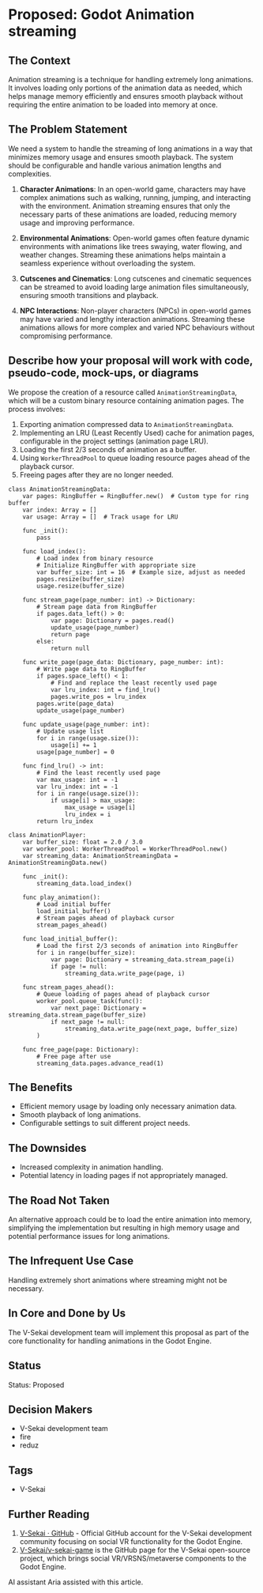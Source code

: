# Proposed: Godot Animation streaming

## The Context

Animation streaming is a technique for handling extremely long animations. It involves loading only portions of the animation data as needed, which helps manage memory efficiently and ensures smooth playback without requiring the entire animation to be loaded into memory at once.

## The Problem Statement

We need a system to handle the streaming of long animations in a way that minimizes memory usage and ensures smooth playback. The system should be configurable and handle various animation lengths and complexities.

1. **Character Animations**: In an open-world game, characters may have complex animations such as walking, running, jumping, and interacting with the environment. Animation streaming ensures that only the necessary parts of these animations are loaded, reducing memory usage and improving performance.

2. **Environmental Animations**: Open-world games often feature dynamic environments with animations like trees swaying, water flowing, and weather changes. Streaming these animations helps maintain a seamless experience without overloading the system.

3. **Cutscenes and Cinematics**: Long cutscenes and cinematic sequences can be streamed to avoid loading large animation files simultaneously, ensuring smooth transitions and playback.

4. **NPC Interactions**: Non-player characters (NPCs) in open-world games may have varied and lengthy interaction animations. Streaming these animations allows for more complex and varied NPC behaviours without compromising performance.

## Describe how your proposal will work with code, pseudo-code, mock-ups, or diagrams

We propose the creation of a resource called `AnimationStreamingData`, which will be a custom binary resource containing animation pages. The process involves:

1. Exporting animation compressed data to `AnimationStreamingData`.
2. Implementing an LRU (Least Recently Used) cache for animation pages, configurable in the project settings (animation page LRU).
3. Loading the first 2/3 seconds of animation as a buffer.
4. Using `WorkerThreadPool` to queue loading resource pages ahead of the playback cursor.
5. Freeing pages after they are no longer needed.

```gdscript
class AnimationStreamingData:
    var pages: RingBuffer = RingBuffer.new()  # Custom type for ring buffer
    var index: Array = []
    var usage: Array = []  # Track usage for LRU

    func _init():
        pass

    func load_index():
        # Load index from binary resource
        # Initialize RingBuffer with appropriate size
        var buffer_size: int = 16  # Example size, adjust as needed
        pages.resize(buffer_size)
        usage.resize(buffer_size)

    func stream_page(page_number: int) -> Dictionary:
        # Stream page data from RingBuffer
        if pages.data_left() > 0:
            var page: Dictionary = pages.read()
            update_usage(page_number)
            return page
        else:
            return null

    func write_page(page_data: Dictionary, page_number: int):
        # Write page data to RingBuffer
        if pages.space_left() < 1:
            # Find and replace the least recently used page
            var lru_index: int = find_lru()
            pages.write_pos = lru_index
        pages.write(page_data)
        update_usage(page_number)

    func update_usage(page_number: int):
        # Update usage list
        for i in range(usage.size()):
            usage[i] += 1
        usage[page_number] = 0

    func find_lru() -> int:
        # Find the least recently used page
        var max_usage: int = -1
        var lru_index: int = -1
        for i in range(usage.size()):
            if usage[i] > max_usage:
                max_usage = usage[i]
                lru_index = i
        return lru_index

class AnimationPlayer:
    var buffer_size: float = 2.0 / 3.0
    var worker_pool: WorkerThreadPool = WorkerThreadPool.new()
    var streaming_data: AnimationStreamingData = AnimationStreamingData.new()

    func _init():
        streaming_data.load_index()

    func play_animation():
        # Load initial buffer
        load_initial_buffer()
        # Stream pages ahead of playback cursor
        stream_pages_ahead()

    func load_initial_buffer():
        # Load the first 2/3 seconds of animation into RingBuffer
        for i in range(buffer_size):
            var page: Dictionary = streaming_data.stream_page(i)
            if page != null:
                streaming_data.write_page(page, i)

    func stream_pages_ahead():
        # Queue loading of pages ahead of playback cursor
        worker_pool.queue_task(func():
            var next_page: Dictionary = streaming_data.stream_page(buffer_size)
            if next_page != null:
                streaming_data.write_page(next_page, buffer_size)
        )

    func free_page(page: Dictionary):
        # Free page after use
        streaming_data.pages.advance_read(1)
```

## The Benefits

- Efficient memory usage by loading only necessary animation data.
- Smooth playback of long animations.
- Configurable settings to suit different project needs.

## The Downsides

- Increased complexity in animation handling.
- Potential latency in loading pages if not appropriately managed.

## The Road Not Taken

An alternative approach could be to load the entire animation into memory, simplifying the implementation but resulting in high memory usage and potential performance issues for long animations.

## The Infrequent Use Case

Handling extremely short animations where streaming might not be necessary.

## In Core and Done by Us

The V-Sekai development team will implement this proposal as part of the core functionality for handling animations in the Godot Engine.

## Status

Status: Proposed <!-- Draft | Proposed | Rejected | Accepted | Deprecated | Superseded by -->

## Decision Makers

- V-Sekai development team
- fire
- reduz

## Tags

- V-Sekai

## Further Reading

1. [V-Sekai · GitHub](https://github.com/v-sekai) - Official GitHub account for the V-Sekai development community focusing on social VR functionality for the Godot Engine.
2. [V-Sekai/v-sekai-game](https://github.com/v-sekai/v-sekai-game) is the GitHub page for the V-Sekai open-source project, which brings social VR/VRSNS/metaverse components to the Godot Engine.

AI assistant Aria assisted with this article.
